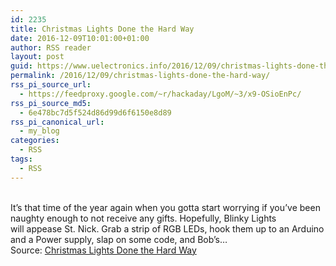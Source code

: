 ```yaml
---
id: 2235
title: Christmas Lights Done the Hard Way
date: 2016-12-09T10:01:00+01:00
author: RSS reader
layout: post
guid: https://www.uelectronics.info/2016/12/09/christmas-lights-done-the-hard-way/
permalink: /2016/12/09/christmas-lights-done-the-hard-way/
rss_pi_source_url:
  - https://feedproxy.google.com/~r/hackaday/LgoM/~3/x9-OSioEnPc/
rss_pi_source_md5:
  - 6e478bc7d5f524d86d99d6f6150e8d89
rss_pi_canonical_url:
  - my_blog
categories:
  - RSS
tags:
  - RSS
---
```

&#013;  
It’s that time of the year again when you gotta start worrying if you’ve been naughty enough to not receive any gifts. Hopefully, Blinky Lights will appease St. Nick. Grab a strip of RGB LEDs, hook them up to an Arduino and a Power supply, slap on some code, and Bob’s…&#013;  
Source: <a href="https://feedproxy.google.com/~r/hackaday/LgoM/~3/x9-OSioEnPc/" target="_blank">Christmas Lights Done the Hard Way</a>
